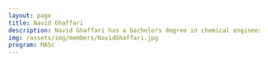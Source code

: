 ```yaml
---
layout: page
title: Navid Ghaffari
description: Navid Ghaffari has a bachelors degree in chemical engineering from Ryerson university (Toronto, Canada). He is currently working towards a masters with Profs. Jamie Piret and Bhushan Gopaluni.
img: /assets/img/members/NavidGhaffari.jpg
program: MASc
---
```


<img class="profile_img" src="{{ page.img | prepend: site.baseurl | prepend: site.url }}" alt=""/>